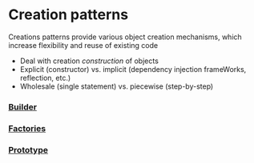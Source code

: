 # Creation patterns

Creations patterns provide various object creation mechanisms, which increase flexibility and reuse of existing code

- Deal with creation _construction_ of objects
- Explicit (constructor) vs. implicit (dependency injection frameWorks, reflection, etc.)
- Wholesale (single statement) vs. piecewise (step-by-step)

### [ Builder ](https://github.com/tajpouria/GOF-design-pattenrs/tree/master/Patternts_Gamma_Catogorization/Creational_Patterns/Builder)

### [ Factories](https://github.com/tajpouria/GOF-design-pattenrs/tree/master/Patternts_Gamma_Catogorization/Creational_Patterns/Factories)

### [ Prototype](https://github.com/tajpouria/GOF-design-pattenrs/tree/master/Patternts_Gamma_Catogorization/Creational_Patterns/Prototype)
